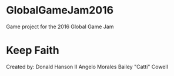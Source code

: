 # GlobalGameJam2016
Game project for the 2016 Global Game Jam

# Keep Faith 
Created by: 
Donald Hanson II 
Angelo Morales 
Bailey "Catti" Cowell
